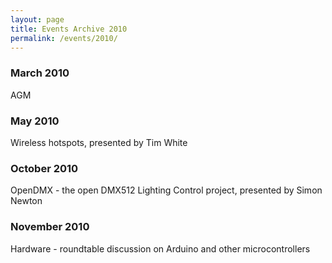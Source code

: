 ```yaml
---
layout: page
title: Events Archive 2010
permalink: /events/2010/
---
```


### **March 2010**
AGM

### **May 2010**
Wireless hotspots, presented by Tim White

### **October 2010**
OpenDMX - the open DMX512 Lighting Control project, presented by Simon Newton

### **November 2010**
Hardware - roundtable discussion on Arduino and other microcontrollers
